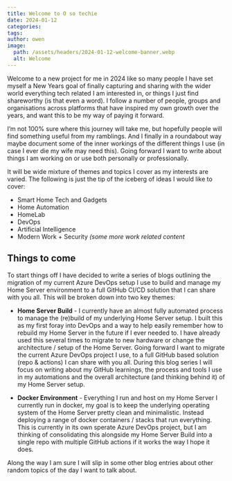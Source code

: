 ```yaml
---
title: Welcome to O so techie
date: 2024-01-12
categories:
tags:
author: owen
image:
  path: /assets/headers/2024-01-12-welcome-banner.webp
  alt: Welcome
---
```



Welcome to a new project for me in 2024 like so many people I have set myself a New Years goal of finally capturing and sharing with the wider world everything tech related I am interested in, or things I just find shareworthy (is that even a word). I follow a number of people, groups and organisations across platforms that have inspired my own growth over the years, and want this to be my way of paying it forward.

I’m not 100% sure where this journey will take me, but hopefully people will find something useful from my ramblings. And I finally in a roundabout way maybe document some of the inner workings of the different things I use (in case I ever die my wife may need this). Going forward I want to write about things I am working on or use both personally or professionally.

It will be wide mixture of themes and topics I cover as my interests are varied. The following is just the tip of the iceberg of ideas I would like to cover:


*	Smart Home Tech and Gadgets
*	Home Automation
*	HomeLab
*	DevOps
* Artificial Intelligence
*	Modern Work + Security <i>(some more work related content</i>


## Things to come

To start things off I have decided to write a series of blogs outlining the migration of my current Azure DevOps setup I use to build and manage my Home Server environment to a full GitHub CI/CD solution that I can share with you all. This will be broken down into two key themes:

* <b>Home Server Build</b> - I currently have an almost fully automated process to manage the (re)build of my underlying Home Server setup. I built this as my first foray into DevOps and a way to help easily remember how to rebuild my Home Server in the future if I ever needed to. I have already used this several times to migrate to new hardware or change the architecture / setup of the Home Server. Going forward I want to migrate the current Azure DevOps project I use, to a full GitHub based solution (repo & actions) I can share with you all. During this blog series I will focus on writing about my GitHub learnings, the process and tools I use in my automations and the overall architecture (and thinking behind it) of my Home Server setup.

* <b>Docker Environment</b> - Everything I run and host on my Home Server I currently run in docker, my goal is to keep the underlying operating system of the Home Server pretty clean and minimalistic. Instead deploying a range of docker containers / stacks that run everything. This is currently in its own sperate Azure DevOps project, but I am thinking of consolidating this alongside my Home Server Build into a single repo with multiple GitHub actions if it works the way I hope it does.

Along the way I am sure I will slip in some other blog entries about other random topics of the day I want to talk about.